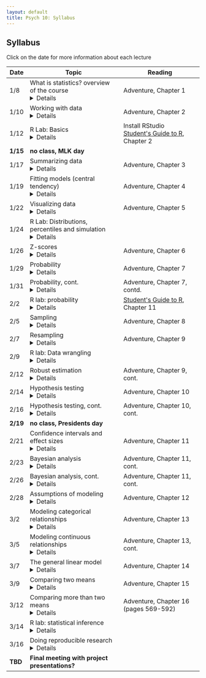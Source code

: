 ```yaml
---
layout: default
title: Psych 10: Syllabus
---
```

## Syllabus

Click on the date for more information about each lecture

| Date|Topic|Reading|
| ---|---|---|
| 1/8|What is statistics? overview of the course<details>### Learning Objectives:<br>After this lecture, you should be able to:<br>* Describe the difference between experimental and observational research with regard to causal inference<br>* Explain how randomization provides the ability to make inferences about causation.<br>* Identify potential sources of bias or confounding.<br></details>|Adventure, Chapter 1|
| 1/10|Working with data <details>### Learning Objectives:<br>After this lecture, you should be able to:<br>* Distinguish between different types of variables (quantitative/qualitative, discrete/continuous, scales of measurement)<br>* Describe the concept of measurement error<br>* Distinguish between the concepts of reliability and validity and apply each concept to a particular dataset<br></details>|Adventure, Chapter 2|
| 1/12|R Lab: Basics<details>### Learning Objectives:<br>After this lecture, you should be able to:<br><h5>Links:</h5><ul><li>For additional practice with R, check out the free courses provided by [Datacamp](http://www.datacamp.com).  In particular, their [Introduction to R](https://www.datacamp.com/courses/free-introduction-to-r) provides a nice basic overview of working in R.</li></ul></details>|Install RStudio<br>[Student's Guide to R](https://cran.r-project.org/doc/contrib/Horton+Pruim+Kaplan_MOSAIC-StudentGuide.pdf), Chapter 2|
| **1/15**|**no class, MLK day**|
| 1/17|Summarizing data<details>### Learning Objectives:<br>After this lecture, you should be able to:<br>* Compute absolute, relative, and cumulative frequency distributions for a given dataset<br>* Generate a graphical representation of frequency distributions<br></details>|Adventure, Chapter 3|
| 1/19|Fitting models (central tendency)<details>### Learning Objectives:<br>After this lecture, you should be able to:<br>* Describe the basic equation for statistical models (outcome=model + error)<br>* Describe different measures of central tendency and dispersion, how they are computed, and how to determine which is most appropriate in any given circumstance.<br></details>|Adventure, Chapter 4|
| 1/22|Visualizing data<details>### Learning Objectives:<br>After this lecture, you should be able to:<br>* Describe the principles that distinguish between good and bad graphs, and use them to identify good versus bad graphs.<br></details>|Adventure, Chapter 5|
| 1/24|R Lab: Distributions, percentiles and simulation<details></details>||
| 1/26|Z-scores<details>### Learning Objectives:<br>After this lecture, you should be able to:<br><h5>Links:</h5><ul><li></li></ul></details>|Adventure, Chapter 6|
| 1/29|Probability<details>### Learning Objectives:<br>After this lecture, you should be able to:<br>* Describe the sample space for a selected random experiment.<br>* Compute relative frequency and empirical probability for a given set of events<br>* Find probabilities of single events, complementary events, and the unions and intersections of collections of events.<br><h5>Links:</h5><ul><li></li></ul></details>|Adventure, Chapter 7|
| 1/31|Probability, cont.<details>### Learning Objectives:<br>After this lecture, you should be able to:<br>* Describe the difference between a probability and a conditional probability<br>* Use Bayes’ theorem to compute the inverse conditional probability.<br>* Describe the law of large numbers.<br></details>|Adventure, Chapter 7, contd.|
| 2/2|R lab: probability<details>### Learning Objectives:<br>After this lecture, you should be able to:<br><h5>Links:</h5><ul><li></li></ul></details>|[Student's Guide to R](https://cran.r-project.org/doc/contrib/Horton+Pruim+Kaplan_MOSAIC-StudentGuide.pdf), Chapter 11|
| 2/5|Sampling<details>### Learning Objectives:<br>After this lecture, you should be able to:<br>* Distinguish between a population and a sample, and between population parameters and statistics<br>* Describe the concepts of sampling error and sampling distribution<br>* Describe how the Central Limit Theorem determines the nature of the sampling distribution of the mean<br></details>|Adventure, Chapter 8|
| 2/7|Resampling<details></details>|Adventure, Chapter 9|
| 2/9|R lab: Data wrangling<details></details>||
| 2/12|Robust estimation<details></details>|Adventure, Chapter 9, cont.|
| 2/14|Hypothesis testing<details>### Learning Objectives:<br>After this lecture, you should be able to:<br>* Identify the components of a hypothesis test, including the parameter of interest, the null and alternative hypotheses, and the test statistic.<br>* Describe the proper interpretations of a p-value and a confidence interval as well as common misinterpretations<br>* Distinguish between the two types of error in hypothesis testing, and the factors that determine them.<br></details>|Adventure, Chapter 10|
| 2/16|Hypothesis testing, cont.<details>### Learning Objectives:<br>After this lecture, you should be able to:<br>* Describe how resampling can be used to compute a p-value.<br>* Describe the concept of positive predictive value and apply it in the context of a specific inference.<br>* Define the concept of statistical power, and compute statistical power for a given statistical test.<br>* Describe the main criticisms of null hypothesis statistical testing<br></details>|Adventure, Chapter 10, cont.|
| **2/19**|**no class, Presidents day**|
| 2/21|Confidence intervals and effect sizes<details>### Learning Objectives:<br>After this lecture, you should be able to:<br>* Describe the proper interpretation of a confidence interval, and compute a confidence interval for the mean of a given dataset.<br>* Define the concept of effect size, and compute the effect size for a given test.<br></details>|Adventure, Chapter 11|
| 2/23|Bayesian analysis<details></details>|Adventure, Chapter 11, cont.|
| 2/26|Bayesian analysis, cont.<details></details>|Adventure, Chapter 11, cont.|
| 2/28|Assumptions of modeling<details></details>|Adventure, Chapter 12|
| 3/2|Modeling categorical relationships<details>### Learning Objectives:<br>After this lecture, you should be able to:<br>* Describe the concept of a contingency table for categorical data.<br>* Describe the concept of the chi-squared test for association and compute it for a given contingency table.<br></details>|Adventure, Chapter 13|
| 3/5|Modeling continuous relationships<details>### Learning Objectives:<br>After this lecture, you should be able to:<br>* Describe the concept of the correlation coefficient and its interpretation and compute it for a bivariate dataset<br>* Describe the potential causal influences that can give rise to a correlation.<br></details>|Adventure, Chapter 13, cont.|
| 3/7|The general linear model<details>### Learning Objectives:<br>After this lecture, you should be able to:<br>* Describe the concept of linear regression and apply it to a bivariate dataset<br>* Describe the problem of overfitting and identify it in an example dataset.<br></details>|Adventure, Chapter 14|
| 3/9|Comparing two means<details>### Learning Objectives:<br>After this lecture, you should be able to:<br>* Determine whether a one-sample t-test or two-sample t-test is appropriate for a given hypothesis.<br>* Compute a one-sample and two-sample t-test on relevant datasets, and compute the effect size and confidence intervals associated with each of these tests.<br></details>|Adventure, Chapter 15|
| 3/12|Comparing more than two means<details></details>|Adventure, Chapter 16 (pages 569-592)|
| 3/14|R lab: statistical inference<details></details>||
| 3/16|Doing reproducible research<details>### Learning Objectives:<br>After this lecture, you should be able to:<br>* Identify cases of circular analysis/double-dipping<br>* Describe the problem of multiple comparisons and methods for correcting for it<br></details>||
| **TBD**|**Final meeting with project presentations?**|
